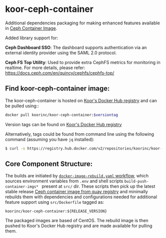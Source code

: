 # koor-ceph-container

Additional dependencies packaging for making enhanced features available in
[Ceph Container Image](https://github.com/ceph/ceph-container).

Added library support for:

**Ceph Dashboard SSO**: The dashboard supports authentication via an external identity provider using the SAML 2.0 protocol.

**Ceph FS Top Utility**: Used to provide extra CephFS metrics for monitoring in
realtime. For more details, please refer:
https://docs.ceph.com/en/quincy/cephfs/cephfs-top/

## Find koor-ceph-container image:

The koor-ceph-container is hosted on [Koor's Docker Hub registry](https://hub.docker.com/repository/docker/koorinc/) and can be pulled using::
```bash
docker pull koorinc/koor-ceph-container:$versiontag
```

Version tags can be found on [Koor's Docker Hub registry](https://hub.docker.com/repository/docker/koorinc/koor-ceph-container/tags?page=1&ordering=last_updated)

Alternatively, tags could be found from command line using the following command (assuming you have `jq` installed):
```bash
$ curl -s https://registry.hub.docker.com/v2/repositories/koorinc/koor-ceph-container/tags/\?page_size\=100 | jq '."results"[] .name'
```
## Core Component Structure:

The builds are initiated by [`docker-image-rebuild.yaml` workflow](https://github.com/koor-tech/koor-ceph-container/actions/workflows/docker-image-rebuild.yml),
which sources environment variables from `.env` and shell scripts
`build-push-container-imgs* ` present at `src/` dir.
These scripts then pick up the latest stable release [Ceph container image from
quay registry](https://quay.io/repository/ceph/ceph?tab=tags) and minimally
rebuilds them with dependencies and configurations needed for additional feature
support using `src/Dockerfile` tagged as:

```
koorinc/koor-ceph-container:${RELEASE_VERSION}
```

The packaged images are based of CentOS. The rebuild image is then pushed to
Koor's Docker Hub registry and are made available for pulling them.
